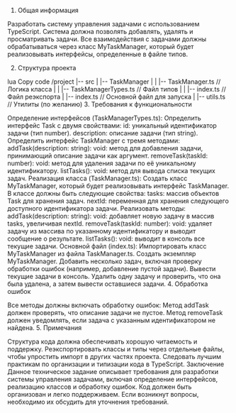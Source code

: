 1. Общая информация

Разработать систему управления задачами с использованием TypeScript. Система должна позволять добавлять, удалять и просматривать задачи. Все взаимодействия с задачами должны обрабатываться через класс MyTaskManager, который будет реализовывать интерфейсы, определенные в файле типов.

2. Структура проекта

lua
Copy code
/project
|-- src
| |-- TaskManager
| | |-- TaskManager.ts // Логика класса
| | |-- TaskManagerTypes.ts // Файл типов
| | |-- index.ts // Файл реэкспорта
| |-- index.ts // Основной файл для запуска
| |-- utils.ts // Утилиты (по желанию) 3. Требования к функциональности

Определение интерфейсов (TaskManagerTypes.ts):
Определить интерфейс Task с двумя свойствами:
id: уникальный идентификатор задачи (тип number).
description: описание задачи (тип string).
Определить интерфейс TaskManager с тремя методами:
addTask(description: string): void: метод для добавления задачи, принимающий описание задачи как аргумент.
removeTask(taskId: number): void: метод для удаления задачи по её уникальному идентификатору.
listTasks(): void: метод для вывода списка текущих задач.
Реализация класса (TaskManager.ts):
Создать класс MyTaskManager, который будет реализовывать интерфейс TaskManager.
В классе должны быть следующие свойства:
tasks: массив объектов Task для хранения задач.
nextId: переменная для хранения следующего доступного идентификатора задачи.
Реализовать методы:
addTask(description: string): void: добавляет новую задачу в массив tasks, увеличивая nextId.
removeTask(taskId: number): void: удаляет задачу из массива по указанному идентификатору и выводит сообщение о результате.
listTasks(): void: выводит в консоль все текущие задачи.
Основной файл (index.ts):
Импортировать класс MyTaskManager из файла TaskManager.ts.
Создать экземпляр MyTaskManager.
Добавить несколько задач, включая проверку обработки ошибок (например, добавление пустой задачи).
Вывести текущие задачи в консоль.
Удалить одну задачу и проверить, что она была удалена, а затем вывести оставшиеся задачи. 4. Обработка ошибок

Все методы должны включать обработку ошибок:
Метод addTask должен проверять, что описание задачи не пустое.
Метод removeTask должен уведомлять, если задача с указанным идентификатором не найдена. 5. Примечания

Структура кода должна обеспечивать хорошую читаемость и поддержку.
Реэкспортировать классы и типы через отдельные файлы, чтобы упростить импорт в других частях проекта.
Следовать лучшим практикам по организации и типизации кода в TypeScript.
Заключение
Данное техническое задание описывает требования для разработки системы управления задачами, включая определение интерфейсов, реализацию классов и обработку ошибок. Код должен быть организован и легко поддерживаем. Если возникнут вопросы, необходимо их обсудить для уточнения требований.
